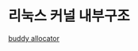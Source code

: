 # 리눅스 커널 내부구조





[buddy allocator](https://velog.io/@mythos/%EB%A6%AC%EB%88%85%EC%8A%A4-%EC%BB%A4%EB%84%90-%EB%82%B4%EB%B6%80%EA%B5%AC%EC%A1%B0-10%EC%9E%A5-3-buddy-allocator)

